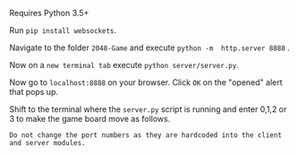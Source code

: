 Requires Python 3.5+

Run ```pip install websockets```.

Navigate to the folder ```2048-Game``` and execute ```python -m 
http.server 8888``` .

Now on a ``new terminal tab`` execute ```python server/server.py```.

Now go to ```localhost:8888``` on your browser. Click ``OK`` on the 
"opened" alert that pops up.

Shift to the terminal where the ```server.py``` script is running and 
enter 0,1,2 or 3 to make the game board move as follows.

``Do not change the port numbers as they are hardcoded into the client 
and server modules.``
